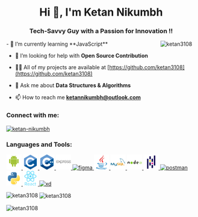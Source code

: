 <h1 align="center">Hi 👋, I'm Ketan Nikumbh</h1>
<h3 align="center">Tech-Savvy Guy with a Passion for Innovation !!</h3>

  <img src="https://media4.giphy.com/media/qgQUggAC3Pfv687qPC/giphy.gif?cid=ecf05e47z2xepw4y9o5zln4tz9ts36qkmonnsyyln604d020&rid=giphy.gif&ct=g" alt="ketan3108" style="float: right; margin-right: 10px;">
  <p style="text-align: left;">
  - 🌱 I’m currently learning **JavaScript**

- 🤝 I’m looking for help with **Open Source Contribution**

- 👨‍💻 All of my projects are available at [https://github.com/ketan3108](https://github.com/ketan3108)

- 💬 Ask me about **Data Structures & Algorithms**

- 📫 How to reach me **ketannikumbh@outlook.com**
  
  </p>

<h3 align="left">Connect with me:</h3>
<p align="left">
<a href="https://linkedin.com/in/ketan-nikumbh" target="blank"><img align="center" src="https://raw.githubusercontent.com/rahuldkjain/github-profile-readme-generator/master/src/images/icons/Social/linked-in-alt.svg" alt="ketan-nikumbh" height="30" width="40" /></a>
</p>

<h3 align="left">Languages and Tools:</h3>
<p align="left"> <a href="https://developer.android.com" target="_blank" rel="noreferrer"> <img src="https://raw.githubusercontent.com/devicons/devicon/master/icons/android/android-original-wordmark.svg" alt="android" width="40" height="40"/> </a> <a href="https://www.cprogramming.com/" target="_blank" rel="noreferrer"> <img src="https://raw.githubusercontent.com/devicons/devicon/master/icons/c/c-original.svg" alt="c" width="40" height="40"/> </a> <a href="https://www.w3schools.com/cpp/" target="_blank" rel="noreferrer"> <img src="https://raw.githubusercontent.com/devicons/devicon/master/icons/cplusplus/cplusplus-original.svg" alt="cplusplus" width="40" height="40"/> </a> <a href="https://expressjs.com" target="_blank" rel="noreferrer"> <img src="https://raw.githubusercontent.com/devicons/devicon/master/icons/express/express-original-wordmark.svg" alt="express" width="40" height="40"/> </a> <a href="https://www.figma.com/" target="_blank" rel="noreferrer"> <img src="https://www.vectorlogo.zone/logos/figma/figma-icon.svg" alt="figma" width="40" height="40"/> </a> <a href="https://www.java.com" target="_blank" rel="noreferrer"> <img src="https://raw.githubusercontent.com/devicons/devicon/master/icons/java/java-original.svg" alt="java" width="40" height="40"/> </a> <a href="https://www.mysql.com/" target="_blank" rel="noreferrer"> <img src="https://raw.githubusercontent.com/devicons/devicon/master/icons/mysql/mysql-original-wordmark.svg" alt="mysql" width="40" height="40"/> </a> <a href="https://nodejs.org" target="_blank" rel="noreferrer"> <img src="https://raw.githubusercontent.com/devicons/devicon/master/icons/nodejs/nodejs-original-wordmark.svg" alt="nodejs" width="40" height="40"/> </a> <a href="https://pandas.pydata.org/" target="_blank" rel="noreferrer"> <img src="https://raw.githubusercontent.com/devicons/devicon/2ae2a900d2f041da66e950e4d48052658d850630/icons/pandas/pandas-original.svg" alt="pandas" width="40" height="40"/> </a> <a href="https://postman.com" target="_blank" rel="noreferrer"> <img src="https://www.vectorlogo.zone/logos/getpostman/getpostman-icon.svg" alt="postman" width="40" height="40"/> </a> <a href="https://www.python.org" target="_blank" rel="noreferrer"> <img src="https://raw.githubusercontent.com/devicons/devicon/master/icons/python/python-original.svg" alt="python" width="40" height="40"/> </a> <a href="https://reactjs.org/" target="_blank" rel="noreferrer"> <img src="https://raw.githubusercontent.com/devicons/devicon/master/icons/react/react-original-wordmark.svg" alt="react" width="40" height="40"/> </a> <a href="https://www.adobe.com/products/xd.html" target="_blank" rel="noreferrer"> <img src="https://cdn.worldvectorlogo.com/logos/adobe-xd.svg" alt="xd" width="40" height="40"/> </a> </p>

<p><img align="left" src="https://github-readme-stats.vercel.app/api/top-langs?username=ketan3108&show_icons=true&locale=en&layout=compact" alt="ketan3108" /></p>

<p>&nbsp;<img align="center" src="https://github-readme-stats.vercel.app/api?username=ketan3108&show_icons=true&locale=en" alt="ketan3108" /></p>

<p><img align="center" src="https://github-readme-streak-stats.herokuapp.com/?user=ketan3108&" alt="ketan3108" /></p>

